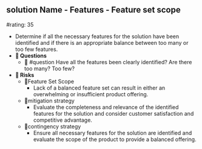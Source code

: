 ## solution Name - Features - Feature set scope
#rating: 35
- Determine if all the necessary features for the solution have been identified and if there is an appropriate balance between too many or too few features.
- **💭 Questions**
  - 💭 #question Have all the features been clearly identified? Are there too many? Too few?
- **🚨 Risks**
  - 🚨Feature Set Scope
    - Lack of a balanced feature set can result in either an overwhelming or insufficient product offering.
  - 🚨mitigation strategy
    - Evaluate the completeness and relevance of the identified features for the solution and consider customer satisfaction and competitive advantage.
  - 🚨contingency strategy
    - Ensure all necessary features for the solution are identified and evaluate the scope of the product to provide a balanced offering.


